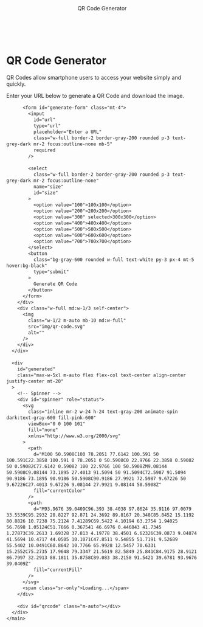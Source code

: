 
<html lang="en">
  <head>
    <meta charset="UTF-8" />
    <meta http-equiv="X-UA-Compatible" content="IE=edge" />
    <meta name="viewport" content="width=device-width, initial-scale=1.0" />
    <meta
      name="description"
      content="Generate a QR code image to point to a website URL"
    />
    <meta
      name="keywords"
      content="qr code, qr codes, qrcodes, create qr code, qr code generator, create qrcodes, make a qr code, online qr code"
    />
    <link rel="shortcut icon" type="image/x-icon" href="/favicon.ico" />
    <link rel="preconnect" href="https://fonts.googleapis.com" />
    <link rel="preconnect" href="https://fonts.gstatic.com" crossorigin />
    <link
      href="https://fonts.googleapis.com/css2?family=Poppins:wght@300;400;700&display=swap"
      rel="stylesheet"
    />
    <script src="https://cdn.tailwindcss.com"></script>
    <script>
      tailwind.config = {
        theme: {
          extend: {
            fontFamily: {
              sans: ["Poppins", "sans-serif"],
            },
          },
        },
      };
    </script>
    <script
      src="https://cdnjs.cloudflare.com/ajax/libs/qrcodejs/1.0.0/qrcode.min.js"
      integrity="sha512-CNgIRecGo7nphbeZ04Sc13ka07paqdeTu0WR1IM4kNcpmBAUSHSQX0FslNhTDadL4O5SAGapGt4FodqL8My0mA=="
      crossorigin="anonymous"
      referrerpolicy="no-referrer"
    ></script>
    <script src="js/script.js" defer></script>
    <style>
      #spinner {
        display: none;
      }
    </style>
    <title>Free Online QR Code Generator</title>
  </head>
  <body>
    <header class="p-4 mb-10 bg-red-500">
      <div class="max-w-5xl m-auto">
        <div class="text-xl font-bold text-white">QR Code Generator</div>
      </div>
    </header>
    <img src="img/spinner.svg" alt="" />
    <main>
      <div
        class="flex flex-col-reverse align-center justify-center m-auto md:max-w-4xl p-10 md:flex-row"
      >
        <div class="w-full md:w-2/3 mr-24">
          <h1 class="text-3xl font-bold mb-5 md:text-4xl">QR Code Generator</h1>
          <p class="mb-4">
            QR Codes allow smartphone users to access your website simply and
            quickly.
          </p>
          <p>
            Enter your URL below to generate a QR Code and download the image.
          </p>

          <form id="generate-form" class="mt-4">
            <input
              id="url"
              type="url"
              placeholder="Enter a URL"
              class="w-full border-2 border-gray-200 rounded p-3 text-grey-dark mr-2 focus:outline-none mb-5"
              required
            />

            <select
              class="w-full border-2 border-gray-200 rounded p-3 text-grey-dark mr-2 focus:outline-none"
              name="size"
              id="size"
            >
              <option value="100">100x100</option>
              <option value="200">200x200</option>
              <option value="300" selected>300x300</option>
              <option value="400">400x400</option>
              <option value="500">500x500</option>
              <option value="600">600x600</option>
              <option value="700">700x700</option>
            </select>
            <button
              class="bg-gray-600 rounded w-full text-white py-3 px-4 mt-5 hover:bg-black"
              type="submit"
            >
              Generate QR Code
            </button>
          </form>
        </div>
        <div class="w-full md:w-1/3 self-center">
          <img
            class="w-1/2 m-auto mb-10 md:w-full"
            src="img/qr-code.svg"
            alt=""
          />
        </div>
      </div>

      <div
        id="generated"
        class="max-w-5xl m-auto flex flex-col text-center align-center justify-center mt-20"
      >
        <!-- Spinner -->
        <div id="spinner" role="status">
          <svg
            class="inline mr-2 w-24 h-24 text-gray-200 animate-spin dark:text-gray-600 fill-pink-600"
            viewBox="0 0 100 101"
            fill="none"
            xmlns="http://www.w3.org/2000/svg"
          >
            <path
              d="M100 50.5908C100 78.2051 77.6142 100.591 50 100.591C22.3858 100.591 0 78.2051 0 50.5908C0 22.9766 22.3858 0.59082 50 0.59082C77.6142 0.59082 100 22.9766 100 50.5908ZM9.08144 50.5908C9.08144 73.1895 27.4013 91.5094 50 91.5094C72.5987 91.5094 90.9186 73.1895 90.9186 50.5908C90.9186 27.9921 72.5987 9.67226 50 9.67226C27.4013 9.67226 9.08144 27.9921 9.08144 50.5908Z"
              fill="currentColor"
            />
            <path
              d="M93.9676 39.0409C96.393 38.4038 97.8624 35.9116 97.0079 33.5539C95.2932 28.8227 92.871 24.3692 89.8167 20.348C85.8452 15.1192 80.8826 10.7238 75.2124 7.41289C69.5422 4.10194 63.2754 1.94025 56.7698 1.05124C51.7666 0.367541 46.6976 0.446843 41.7345 1.27873C39.2613 1.69328 37.813 4.19778 38.4501 6.62326C39.0873 9.04874 41.5694 10.4717 44.0505 10.1071C47.8511 9.54855 51.7191 9.52689 55.5402 10.0491C60.8642 10.7766 65.9928 12.5457 70.6331 15.2552C75.2735 17.9648 79.3347 21.5619 82.5849 25.841C84.9175 28.9121 86.7997 32.2913 88.1811 35.8758C89.083 38.2158 91.5421 39.6781 93.9676 39.0409Z"
              fill="currentFill"
            />
          </svg>
          <span class="sr-only">Loading...</span>
        </div>

        <div id="qrcode" class="m-auto"></div>
      </div>
    </main>
  </body>
</html>
